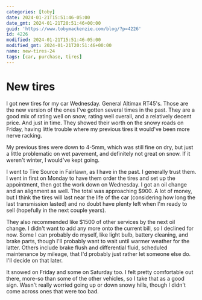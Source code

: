 ```yaml
---
categories: [toby]
date: 2024-01-21T15:51:46-05:00
date_gmt: 2024-01-21T20:51:46+00:00
guid: 'https://www.tobymackenzie.com/blog/?p=4226'
id: 4226
modified: 2024-01-21T15:51:46-05:00
modified_gmt: 2024-01-21T20:51:46+00:00
name: new-tires-24
tags: [car, purchase, tires]
---
```


New tires
=========

I got new tires for my car Wednesday.  General Altimax RT45's.  Those are the new version of the ones I've gotten several times in the past.  They are a good mix of rating well on snow, rating well overall, and a relatively decent price.  And just in time.  They showed their worth on the snowy roads on Friday, having little trouble where my previous tires it would've been more nerve racking.

<!--more-->

My previous tires were down to 4-5mm, which was still fine on dry, but just a little problematic on wet pavement, and definitely not great on snow.  If it weren't winter, I would've kept going.

I went to Tire Source in Fairlawn, as I have in the past.  I generally trust them.  I went in first on Monday to have them order the tires and set up the appointment, then got the work down on Wednesday.  I got an oil change and an alignment as well.  The total was approaching $900.  A lot of money, but I think the tires will last near the life of the car (considering how long the last transmission lasted) and no doubt have plenty left when I'm ready to sell (hopefully in the next couple years).

They also recommended like $1500 of other services by the next oil change.  I didn't want to add any more onto the current bill, so I declined for now.  Some I can probably do myself, like light bulb, battery cleaning, and brake parts, though I'll probably want to wait until warmer weather for the latter.  Others include brake flush and differential fluid, scheduled maintenance by mileage, that I'd probably just rather let someone else do.  I'll decide on that later.

It snowed on Friday and some on Saturday too.  I felt pretty comfortable out there, more-so than some of the other vehicles, so I take that as a good sign.  Wasn't really worried going up or down snowy hills, though I didn't come across ones that were too bad.
